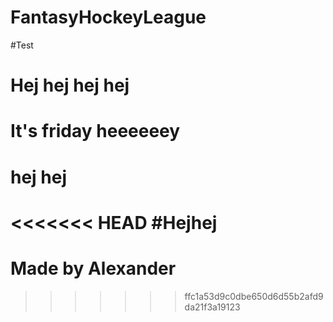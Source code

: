 # FantasyHockeyLeague
#Test

# Hej hej hej hej

# It's friday heeeeeey 

<h1> hej hej <h1>

<<<<<<< HEAD
#Hejhej 
=======
# Made by Alexander
>>>>>>> ffc1a53d9c0dbe650d6d55b2afd9da21f3a19123
